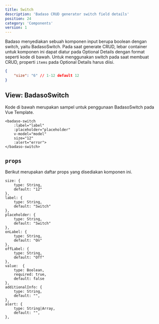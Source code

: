```yaml
---
title: Switch
description: 'Badaso CRUD generator switch field details'
position: 24
category: 'Components'
version: 1
---
```


Badaso menyediakan sebuah komponen input berupa boolean dengan switch, yaitu BadasoSwitch. Pada saat generate CRUD, lebar container untuk komponen ini dapat diatur pada Optional Details dengan format seperti kode di bawah. Untuk menggunakan switch pada saat membuat CRUD, properti `items` pada Optional Details harus diisi.


```json
{
    "size": "6" // 1-12 default 12
}
```

## View: BadasoSwitch

Kode di bawah merupakan sampel untuk penggunaan BadasoSwitch pada Vue Template.


```vue
<badaso-switch
    :label="label"
    :placeholder="placeholder"
    v-model="model"
    size="12"
    :alert="error">
</badaso-switch>
```

## `props`

Berikut merupakan daftar props yang disediakan komponen ini.

```
size: {
    type: String,
    default: "12"
},
label: {
    type: String,
    default: "Switch"
},
placeholder: {
    type: String,
    default: "Switch"
},
onLabel: {
    type: String,
    default: "On"
},
offLabel: {
    type: String,
    default: "Off"
},
value:  {
    type: Boolean,
    required: true,
    default: false
},
additionalInfo: {
    type: String,
    default: "",
},
alert: {
    type: String|Array,
    default: "",
},
```